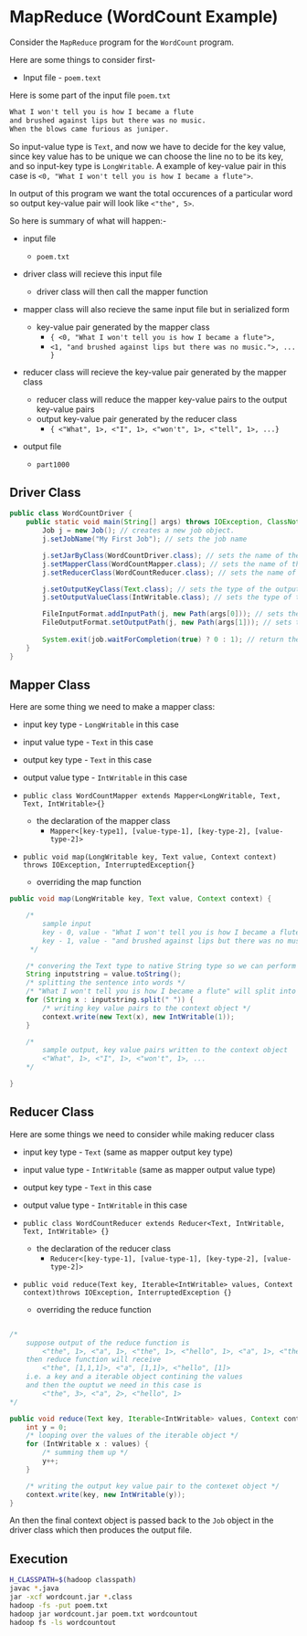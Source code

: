 # MapReduce (WordCount Example)

Consider the `MapReduce` program for the `WordCount` program.

Here are some things to consider first- 
- Input file - `poem.text`

Here is some part of the input file `poem.txt`

```txt
What I won't tell you is how I became a flute
and brushed against lips but there was no music.
When the blows came furious as juniper.
```

So input-value type is `Text`, and now we have to decide for the key value, since key value has to be unique we can choose the line no to be its key, and so input-key type is `LongWritable`. A example of key-value pair in this case is `<0, "What I won't tell you is how I became a flute">`.

In output of this program we want the total occurences of a particular word so output key-value pair will look like `<"the", 5>`.

So here is summary of what will happen:-

* input file
    - `poem.txt`

* driver class will recieve this input file
    - driver class will then call the mapper function

* mapper class will also recieve the same input file but in serialized form
    - key-value pair generated by the mapper class
      - `{ <0, "What I won't tell you is how I became a flute">,`
      - `<1, "and brushed against lips but there was no music.">, ... }`
    
* reducer class will recieve the key-value pair generated by the mapper class
    - reducer class will reduce the mapper key-value pairs to the output key-value pairs
    - output key-value pair generated by the reducer class
      - `{ <"What", 1>, <"I", 1>, <"won't", 1>, <"tell", 1>, ...}`
    
* output file
    - `part1000`


## Driver Class

``` java
public class WordCountDriver {
	public static void main(String[] args) throws IOException, ClassNotFoundException, InterruptedException {
        Job j = new Job(); // creates a new job object.
        j.setJobName("My First Job"); // sets the job name

        j.setJarByClass(WordCountDriver.class); // sets the name of the driver class
        j.setMapperClass(WordCountMapper.class); // sets the name of the mappper class
        j.setReducerClass(WordCountReducer.class); // sets the name of the reducer class

        j.setOutputKeyClass(Text.class); // sets the type of the output key
        j.setOutputValueClass(IntWritable.class); // sets the type of the output value

        FileInputFormat.addInputPath(j, new Path(args[0])); // sets the input path, input file
        FileOutputFormat.setOutputPath(j, new Path(args[1])); // sets the output path
        
        System.exit(job.waitForCompletion(true) ? 0 : 1); // return the return value of the job execution
    }
}
```

## Mapper Class

Here are some thing we need to make a mapper class:
- input key type - `LongWritable` in this case
- input value type - `Text` in this case
- output key type - `Text` in this case
- output value type - `IntWritable` in this case

- `public class WordCountMapper extends Mapper<LongWritable, Text, Text, IntWritable>{}` 
  - the declaration of the mapper class
    - `Mapper<[key-type1], [value-type-1], [key-type-2], [value-type-2]>`
- `public void map(LongWritable key, Text value, Context context) throws IOException, InterruptedException{}`
  - overriding the map function

```java 
public void map(LongWritable key, Text value, Context context) {

    /* 
        sample input
        key - 0, value - "What I won't tell you is how I became a flute"
        key - 1, value - "and brushed against lips but there was no music."
     */

    /* convering the Text type to native String type so we can perform operations on it */
    String inputstring = value.toString(); 
    /* splitting the sentence into words */
    /* "What I won't tell you is how I became a flute" will split into - "What", "I", "won't", ... */
    for (String x : inputstring.split(" ")) {
        /* writing key value pairs to the context object */
        context.write(new Text(x), new IntWritable(1));
    }

    /* 
        sample output, key value pairs written to the context object
        <"What", 1>, <"I", 1>, <"won't", 1>, ...
    */

}
```

## Reducer Class

Here are some things we need to consider while making reducer class
- input key type - `Text` (same as mapper output key type)
- input value type - `IntWritable` (same as mapper output value type)
- output key type - `Text` in this case
- output value type - `IntWritable` in this case


- `public class WordCountReducer extends Reducer<Text, IntWritable, Text, IntWritable> {}`
  - the declaration of the reducer class
    - `Reducer<[key-type-1], [value-type-1], [key-type-2], [value-type-2]>`
- `public void reduce(Text key, Iterable<IntWritable> values, Context context)throws IOException, InterruptedException {}`
  - overriding the reduce function

```java

/* 
    suppose output of the reduce function is 
        <"the", 1>, <"a", 1>, <"the", 1>, <"hello", 1>, <"a", 1>, <"the", 1>
    then reduce function will receive 
        <"the", [1,1,1]>, <"a", [1,1]>, <"hello", [1]>
    i.e. a key and a iterable object contining the values
    and then the ouptut we need in this case is
        <"the", 3>, <"a", 2>, <"hello", 1>
*/

public void reduce(Text key, Iterable<IntWritable> values, Context context)
    int y = 0;
    /* looping over the values of the iterable object */
    for (IntWritable x : values) {
        /* summing them up */
    	y++;
    }

    /* writing the output key value pair to the contexet object */
    context.write(key, new IntWritable(y));
}
```

An then the final context object is passed back to the `Job` object in the driver class which then produces the output file.

## Execution

```sh
H_CLASSPATH=$(hadoop classpath)
javac *.java
jar -xcf wordcount.jar *.class
hadoop -fs -put poem.txt
hadoop jar wordcount.jar poem.txt wordcountout
hadoop fs -ls wordcountout
```